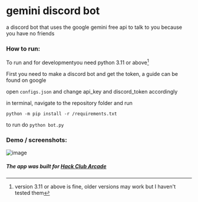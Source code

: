 # gemini discord bot



a discord bot that uses the google gemini free api to talk to you because you have no friends



### How to run:
To run and for developmentyou need python 3.11 or above[^1] 

First you need to make a discord bot and get the token, a guide can be found on google

open `configs.json` and change api_key and discord_token accordingly 

in terminal, navigate to the repository folder and run 

`python -m pip install -r /requirements.txt`

to run do `python bot.py`



[^1]:version 3.11 or above is fine, older versions may work but I haven't tested them





### Demo / screenshots:
![image](https://github.com/user-attachments/assets/a3883d60-1bd5-4682-bd09-c412e09c4b54)



##### The app was built for [Hack Club Arcade](https://hackclub.com/arcade/)

